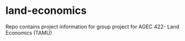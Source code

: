 # land-economics
Repo contains project information for group project for AGEC 422- Land Economics (TAMU)
